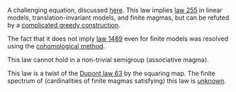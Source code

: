A challenging equation, discussed [here](https://leanprover.zulipchat.com/#narrow/channel/458659-Equational/topic/1516.20-.3E.20255).  This law implies [law 255](https://teorth.github.io/equational_theories/implications/?255) in linear models, translation-invariant models, and finite magmas, but can be refuted by a [complicated greedy construction](https://teorth.github.io/equational_theories/blueprint/1516-chapter.html).

The fact that it does not imply [law 1489](https://teorth.github.io/equational_theories/implications/?1489) even for finite models was resolved using the [cohomological method](https://leanprover.zulipchat.com/#narrow/channel/458659-Equational/topic/Austin.20pairs/near/485020624).

This law cannot hold in a non-trivial semigroup (associative magma).

This law is a twist of the [Dupont law 63](https://teorth.github.io/equational_theories/implications/?63) by the squaring map.  The finite spectrum of (cardinalities of finite magmas satisfying) this law is [unknown](https://leanprover.zulipchat.com/#narrow/channel/458659-Equational/topic/Order.203.20Spectra/with/527073087).
